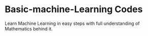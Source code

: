 # Basic-machine-Learning Codes
Learn Machine Learning in easy steps with full understanding of Mathematics behind it.

